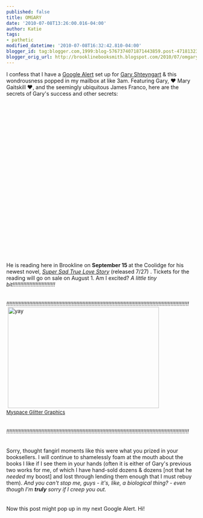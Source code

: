 ```yaml
---
published: false
title: OMGARY
date: '2010-07-08T13:26:00.016-04:00'
author: Katie
tags:
- pathetic
modified_datetime: '2010-07-08T16:32:42.810-04:00'
blogger_id: tag:blogger.com,1999:blog-5767374071871443859.post-4718132381628304511
blogger_orig_url: http://brooklinebooksmith.blogspot.com/2010/07/omgary.html
---
```


<div style="TEXT-ALIGN: left">I confess that I have a <a href="http://www.google.com/alerts">Google Alert</a> set up for <a href="http://www.brooklinebooksmith-shop.com/search/apachesolr_search/field_contributor_name:Shteyngart%2C+Gary">Gary Shteyngart</a> &amp; this wondrousness popped in my mailbox at like 3am. Featuring Gary, ♥ Mary Gaitskill ♥, and the seemingly ubiquitous James Franco, here are the secrets of Gary's success and other secrets:</div><div style="TEXT-ALIGN: left"></div><br /><br /><object width="640" height="385"><param name="movie" value="http://www.youtube.com/v/EfzuOu4UIOU&amp;hl=en_US&amp;fs=1"></param><param name="allowFullScreen" value="true"></param><param name="allowscriptaccess" value="always"></param><embed src="http://www.youtube.com/v/EfzuOu4UIOU&amp;hl=en_US&amp;fs=1" type="application/x-shockwave-flash" allowscriptaccess="always" allowfullscreen="true" width="640" height="385"></embed></object><br />                <br />He is reading here in Brookline on <b>September 15 </b>at the Coolidge for his newest novel, <i><a href="http://www.brooklinebooksmith-shop.com/book/9781400066407">Super Sad True</a></i><i><a href="http://www.brooklinebooksmith-shop.com/book/9781400066407"> Love Story</a> </i>(released 7/27) . Tickets for the reading will go on sale on August 1. Am I excited? <i>A little tiny bit!!!!!!!!!!!!!!!!!!!!!!!!!!!!</i><br /><i><br /></i><br /><i><span style="FONT-STYLE: normal" class="Apple-style-span"><i>!!!!!!!!!!!!!!!!!!!!</i></span></i><i>!!!!!!!!!!!!!!!!!!!!</i><i>!!!!!!!!!!!!!!!!!!!!</i><i>!!!!!!!!!</i><i>!!!!!!!!!!!</i><i>!!!!!!!!!!!!!!!!!!!!</i><i>!!!!!!!!!!!!!!!!!!!!</i><br /><img style="visibility:hidden;width:0px;height:0px;" border=0 width=0 height=0 src="http://counters.gigya.com/wildfire/IMP/CXNID=2000002.0NXC/bT*xJmx*PTEyNzg2MjAyNDIxNDAmcHQ9MTI3ODYyMDc2OTY1NiZwPTYyNTEmZD1jb2RlYm94Jmc9MSZvPWM2ZGQwMWVmOTc5ODRj/MzY4YzUzZmQwMjY3MzFiNzg2.gif" />                        <a href="http://blingee.com/blingee/view/113927881-yay" target="_blank" title="Myspace Glitter Graphics"><img alt="yay" border="0" height="267" src="http://image.blingee.com/images18/content/output/000/000/000/6ca/629537197_472002.gif" title="yay" width="400" /></a><br /><a href="http://blingee.com" target="_blank" title="Myspace Glitter Graphics"><font size="2">Myspace Glitter Graphics</font></a><br /><br /> <br /><i><span style="FONT-STYLE: normal" class="Apple-style-span"><i>!!!!!!!!!!!!!!!!!!!!</i></span></i><i>!!!!!!!!!!!!!!!!!!!!</i><i>!!!!!!!!!!!!!!!!!!!!</i><i>!!!!!!!!!!!!!!!!!!!!</i><i>!!!!!!!!!!!!!!!!!!!!</i><i>!!!!!!!!!!!!!!!!!!!!</i><br /><i><br /></i><br /><i></i>Sorry, thought fangirl moments like this were what you prized in your booksellers. I will continue to shamelessly foam at the mouth about the books I like if I see them in your hands (often it is either of Gary's previous two works for me, of which I have hand-sold dozens &amp; dozens [not that he <i>needed</i> my boost] and lost through lending them enough that I must rebuy them). <i>And you can't stop me, guys - it's, like, a biological thing? - even though I'm <b>truly</b> sorry if I creep you out.</i><br /><i><br /></i><br />Now this post might pop up in my next Google Alert. Hi!